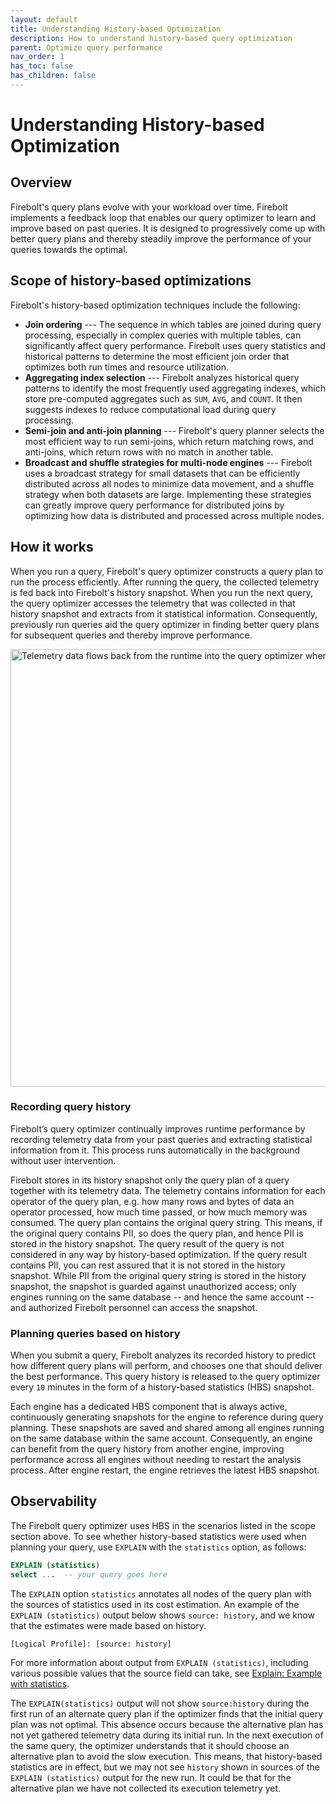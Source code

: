 ```yaml
---
layout: default
title: Understanding History-based Optimization
description: How to understand history-based query optimization
parent: Optimize query performance
nav_order: 1
has_toc: false
has_children: false
---
```


# Understanding History-based Optimization

## Overview

Firebolt's query plans evolve with your workload over time.
Firebolt implements a feedback loop that enables our query optimizer to learn and improve based on past queries.
It is designed to progressively come up with better query plans and thereby steadily improve the performance of your queries towards the optimal.

## Scope of history-based optimizations
Firebolt's history-based optimization techniques include the following:
- **Join ordering** ---
  The sequence in which tables are joined during query processing, especially in complex queries with multiple tables, can significantly affect query performance.
  Firebolt uses query statistics and historical patterns to determine the most efficient join order that optimizes both run times and resource utilization.
- **Aggregating index selection** ---
  Firebolt analyzes historical query patterns to identify the most frequently used aggregating indexes, which store pre-computed aggregates such as `SUM`, `AVG`, and `COUNT`.
  It then suggests indexes to reduce computational load during query processing.
- **Semi-join and anti-join planning** ---
  Firebolt's query planner selects the most efficient way to run semi-joins, which return matching rows, and anti-joins, which return rows with no match in another table.
- **Broadcast and shuffle strategies for multi-node engines** ---
  Firebolt uses a broadcast strategy for small datasets that can be efficiently distributed across all nodes to minimize data movement, and a shuffle strategy when both datasets are large.
  Implementing these strategies can greatly improve query performance for distributed joins by optimizing how data is distributed and processed across multiple nodes.

## How it works

When you run a query, Firebolt's query optimizer constructs a query plan to run the process efficiently.
After running the query, the collected telemetry is fed back into Firebolt's history snapshot.
When you run the next query, the query optimizer accesses the telemetry that was collected in that history snapshot and extracts from it statistical information.
Consequently, previously run queries aid the query optimizer in finding better query plans for subsequent queries and thereby improve performance.

<img src="../../assets/images/history-based-optimization.png" alt="Telemetry data flows back from the runtime into the query optimizer where the next run is planned." width="700"/>

### Recording query history

Firebolt’s query optimizer continually improves runtime performance by recording telemetry data from your past queries and extracting statistical information from it.
This process runs automatically in the background without user intervention.

Firebolt stores in its history snapshot only the query plan of a query together with its telemetry data.
The telemetry contains information for each operator of the query plan, e.g. how many rows and bytes of data an operator processed, how much time passed, or how much memory was consumed.
The query plan contains the original query string.
This means, if the original query contains PII, so does the query plan, and hence PII is stored in the history snapshot.
The query result of the query is not considered in any way by history-based optimization.
If the query result contains PII, you can rest assured that it is not stored in the history snapshot.
While PII from the original query string is stored in the history snapshot, the snapshot is guarded against unauthorized access;
only engines running on the same database -- and hence the same account -- and authorized Firebolt personnel can access the snapshot.

### Planning queries based on history

When you submit a query, Firebolt analyzes its recorded history to predict how different query plans will perform, and chooses one that should deliver the best performance.
This query history is released to the query optimizer every `10` minutes in the form of a history-based statistics (HBS) snapshot.

Each engine has a dedicated HBS component that is always active, continuously generating snapshots for the engine to reference during query planning.
These snapshots are saved and shared among all engines running on the same database within the same account.
Consequently, an engine can benefit from the query history from another engine, improving performance across all engines without needing to restart the analysis process.
After engine restart, the engine retrieves the latest HBS snapshot.

## Observability

The Firebolt query optimizer uses HBS in the scenarios listed in the scope section above.
To see whether history-based statistics were used when planning your query, use `EXPLAIN` with the `statistics` option, as follows:

```sql
EXPLAIN (statistics)
select ...  -- your query goes here
```

The `EXPLAIN` option `statistics` annotates all nodes of the query plan with the sources of statistics used in its cost estimation.
An example of the `EXPLAIN (statistics)` output below shows `source: history`, and we know that the estimates were made based on history.

```plain
[Logical Profile]: [source: history]
```

For more information about output from `EXPLAIN (statistics)`, including various possible values that the source field can take, see [Explain: Example with statistics](../../sql_reference/commands/queries/explain.html#example-with-statistics).

The `EXPLAIN(statistics)` output will not show `source:history` during the first run of an alternate query plan if the optimizer finds that the initial query plan was not optimal. This absence occurs because the alternative plan has not yet gathered telemetry data during its initial run.
In the next execution of the same query, the optimizer understands that it should choose an alternative plan to avoid the slow execution.
This means, that history-based statistics are in effect, but we may not see `history` shown in sources of the `EXPLAIN (statistics)` output for the new run.
It could be that for the alternative plan we have not collected its execution telemetry yet.
